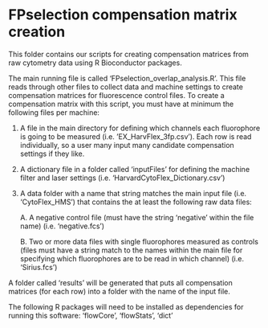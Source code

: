 # FPselection compensation matrix creation


This folder contains our scripts for creating compensation matrices from raw cytometry data using R Bioconductor packages.

The main running file is called ‘FPselection_overlap_analysis.R’. This file reads through other files to collect data and machine settings to create compensation matrices for fluorescence control files. To create a compensation matrix with this script, you must have at minimum the following files per machine:

1. A file in the main directory for defining which channels each fluorophore is going to be measured (i.e. ’EX_HarvFlex_3fp.csv’). Each row is read individually, so a user many input many candidate compensation settings if they like.
2. A dictionary file in a folder called ‘inputFiles’ for defining the machine filter and laser settings (i.e. ‘HarvardCytoFlex_Dictionary.csv’)
3. A data folder with a name that string matches the main input file (i.e. ‘CytoFlex_HMS’) that contains the at least the following raw data files:
	
	A. A negative control file (must have the string ‘negative’ within the file name) (i.e. ‘negative.fcs’)
	
	B. Two or more data files with single fluorophores measured as controls (files must have a string match to the names within the main file for specifying which fluorophores are to be read in which channel) (i.e. ‘Sirius.fcs’)

A folder called ‘results’ will be generated that puts all compensation matrices (for each row) into a folder with the name of the input file.

The following R packages will need to be installed as dependencies for running this software:
‘flowCore’, ‘flowStats’, ‘dict’